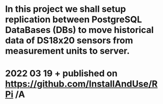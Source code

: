 # In this project we shall setup replication between PostgreSQL DataBases (DBs) to move historical data of DS18x20 sensors from measurement units to server.
# 2022 03 19  + published on https://github.com/InstallAndUse/RPi /A
